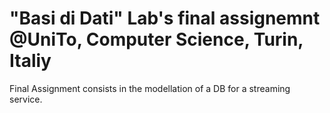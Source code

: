 # "Basi di Dati" Lab's final assignemnt @UniTo, Computer Science, Turin, Italiy
Final Assignment consists in the modellation of a DB for a streaming service.
